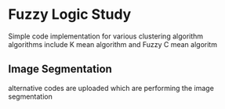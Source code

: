 # Fuzzy Logic Study

Simple code implementation for various clustering algorithm  
algorithms include K mean algorithm and Fuzzy C mean algoritm  
  
  
## Image Segmentation  
alternative codes are uploaded which are performing the image segmentation

